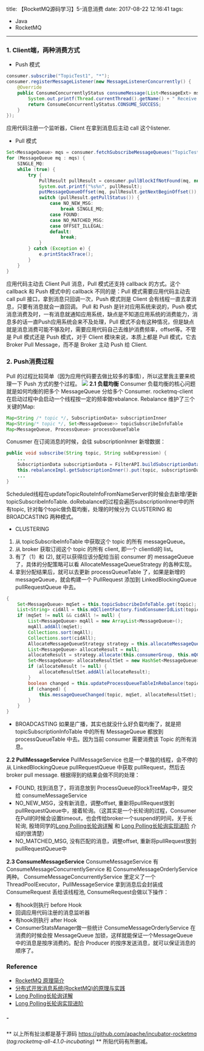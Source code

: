 title: 【RocketMQ源码学习】5-消息消费
date: 2017-08-22 12:16:41
tags:
- Java
- RocketMQ
---
### **1. Client端，两种消费方式**
* Push 模式
```java
consumer.subscribe("TopicTest1", "*");
consumer.registerMessageListener(new MessageListenerConcurrently() {
    @Override
    public ConsumeConcurrentlyStatus consumeMessage(List<MessageExt> msgs, ConsumeConcurrentlyContext context) {
        System.out.printf(Thread.currentThread().getName() + " Receive New Messages: " + msgs + "%n");
        return ConsumeConcurrentlyStatus.CONSUME_SUCCESS;
    }
});
```
应用代码注册一个监听器，Client 在拿到消息后主动 call 这个listener.<!--more-->

* Pull 模式
```java
Set<MessageQueue> mqs = consumer.fetchSubscribeMessageQueues("TopicTest1");
for (MessageQueue mq : mqs) {
    SINGLE_MQ:
    while (true) {
        try {
            PullResult pullResult = consumer.pullBlockIfNotFound(mq, null, getMessageQueueOffset(mq), 32);
            System.out.printf("%s%n", pullResult);
            putMessageQueueOffset(mq, pullResult.getNextBeginOffset());
            switch (pullResult.getPullStatus()) {
                case NO_NEW_MSG:
                    break SINGLE_MQ;
                case FOUND:
                case NO_MATCHED_MSG:
                case OFFSET_ILLEGAL:
                default:
                    break;
            }
        } catch (Exception e) {
            e.printStackTrace();
        }
    }
}
```
应用代码主动去 Client Pull 消息，Pull 模式还支持 callback 的方式。这个 callback 和 Push 模式中的 callback 不同的是：Pull 模式需要应用代码主动去 call pull 接口，拿到消息只回调一次，Push 模式则是 Client 会有线程一直去拿消息，只要有消息就会一直回调。
Pull 和 Push 是针对应用系统来说的，Push 模式消息消费及时，一有消息就通知应用系统，缺点是不知道应用系统的消费能力，消息多的话一直Push应用系统会来不及处理，Pull 模式不会有这种情况，但是缺点就是消息消费可能不够及时，需要应用代码自己去维护消费频率，offset等。不管是 Pull 模式还是 Push 模式，对于 Client 模块来说，本质上都是 Pull 模式，它去 Broker Pull Message，而不是 Broker 主动 Push 给 Client.

### **2. Push消费过程**
Pull 的过程比较简单（因为应用代码要去做比较多的事情），所以这里我主要来梳理一下 Push 方式的整个过程。
![](/images/【RocketMQ源码学习】5-消息消费_1.png)
**2\.1 负载均衡**
Consumer 负载均衡的核心问题就是如何均衡的把多个 MessageQueue 分给多个 Consumer. rocketmq-client 在启动过程中会启动一个线程按一定的频率做rebalance. Rebalance 维护了三个关键的Map:
``` java
Map<String /* topic */, SubscriptionData> subscriptionInner
Map<String/* topic */, Set<MessageQueue>> topicSubscribeInfoTable
Map<MessageQueue, ProcessQueue> processQueueTable
```

Conusmer 在订阅消息的时候，会往 subscriptionInner 新增数据：
```java
public void subscribe(String topic, String subExpression) {
    ...
    SubscriptionData subscriptionData = FilterAPI.buildSubscriptionData(this.defaultMQPushConsumer.getConsumerGroup(), topic, subExpression);
    this.rebalanceImpl.getSubscriptionInner().put(topic, subscriptionData);
    ...
}
```
Scheduled线程在updateTopicRouteInfoFromNameServer的时候会去新增/更新 topicSubscribeInfoTable. 
doRebalance的过程会遍历subscriptionInner中的所有topic, 针对每个topic做负载均衡，处理的时候分为 CLUSTERING 和 BROADCASTING 两种模式。
* CLUSTERING
1. 从 topicSubscribeInfoTable 中获取这个 topic 的所有 messageQueue。
2. 从 broker 获取订阅这个 topic 的所有 client, 即一个 clientId的 list。
3. 有了（1）和 (2), 就可以获得应该分配给当前 consumer 的 messageQueue 了，具体的分配策略可以看 AllocateMessageQueueStrategy 的各种实现。
4. 拿到分配结果后，就可以去更新 processQueueTable 了，如果是新增的 messageQueue，就会构建一个 PullRequest 添加到 LinkedBlockingQueue<PullRequest> pullRequestQueue 中去。

```java
{
    Set<MessageQueue> mqSet = this.topicSubscribeInfoTable.get(topic);
    List<String> cidAll = this.mQClientFactory.findConsumerIdList(topic, consumerGroup);
    if (mqSet != null && cidAll != null) {
        List<MessageQueue> mqAll = new ArrayList<MessageQueue>();
        mqAll.addAll(mqSet);
        Collections.sort(mqAll);
        Collections.sort(cidAll);
        AllocateMessageQueueStrategy strategy = this.allocateMessageQueueStrategy;
        List<MessageQueue> allocateResult = null;
        allocateResult = strategy.allocate(this.consumerGroup, this.mQClientFactory.getClientId(), mqAll,cidAll);
        Set<MessageQueue> allocateResultSet = new HashSet<MessageQueue>();
        if (allocateResult != null) {
            allocateResultSet.addAll(allocateResult);
        }
        boolean changed = this.updateProcessQueueTableInRebalance(topic, allocateResultSet, isOrder);
        if (changed) {
            this.messageQueueChanged(topic, mqSet, allocateResultSet);
        }
    }
}
```
* BROADCASTING
如果是广播，其实也就没什么好负载均衡了，就是把 topicSubscriptionInfoTable 中的所有 MessageQueue 都放到 processQueueTable 中去。因为当前 consumer 需要消费该 Topic 的所有消息。

**2\.2 PullMessageService**
PullMessageService 也是一个单独的线程，会不停的从 LinkedBlockingQueue<PullRequest> pullRequestQueue 中获取 pullRequest，然后去 broker pull message. 根据得到的结果会做不同的处理：
* FOUND, 找到消息了，将消息放到 ProcessQueue的lockTreeMap中，提交给 consumeMessageService
* NO_NEW_MSG，没有新消息，调整offset, 重新将pullRequest放到pullRequestQueue中，接着轮询。（这其实是一个长轮询的过程，Consumer在Pull的时候会设置timeout，也会传给broker一个suspend的时间，关于长轮询, 殷琦同学的[Long Polling长轮询详解](http://www.jianshu.com/p/d3f66b1eb748) 和 [Long Polling长轮询实现进阶](http://www.jianshu.com/p/6e90c2f2e463) 介绍的很清楚）
* NO_MATCHED_MSG, 没有匹配的消息，调整offset, 重新将pullRequest放到pullRequestQueue中

**2\.3 ConsumeMessageService**
ConsumeMessageService 有 ConsumeMessageConcurrentlyService 和 ConsumeMessageOrderlyService 两种。
ConsumeMessageConcurrentlyService 里定义了一个 ThreadPoolExecutor，PullMessageService 拿到消息后会封装成 ConsumeRequest 丢给该线程池, ConsumeRequest会做以下操作：
* 有hook则执行 before Hook
* 回调应用代码注册的消息监听器
* 有hook则执行 after Hook
* ConsumerStatsManager做一些统计
ConsumeMessageOrderlyService 在消费的时候会按 MessageQueue 加锁，这样就能保证一个MessageQueue中的消息是按序消费的。配合 Producer 的按序发送消息，就可以保证消息的顺序了。

### **Reference**
* [RocketMQ 原理简介](http://alibaba.github.io/RocketMQ-docs/document/design/RocketMQ_design.pdf)
* [分布式开放消息系统(RocketMQ)的原理与实践](http://www.jianshu.com/p/453c6e7ff81c)
* [Long Polling长轮询详解](http://www.jianshu.com/p/d3f66b1eb748)
* [Long Polling长轮询实现进阶](http://www.jianshu.com/p/6e90c2f2e463)

##### -
** 以上所有扯淡都是基于源码 https://github.com/apache/incubator-rocketmq (*tag:rocketmq-all-4.1.0-incubating*)  ** 所贴代码有所删减。

<style>
img[title="300"] {
  width:300px;
  width:300px;
  display: block;
}
img[title="600"] {
  width:700px;
  height:600px;
  display: block;
}
</style>